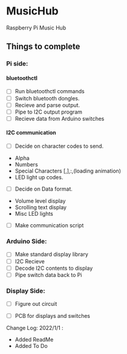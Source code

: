 # MusicHub
Raspberry Pi Music Hub 


## Things to complete

### Pi side: 
#### bluetoothctl
  - [ ] Run bluetoothctl commands
  - [ ] Switch bluetooth dongles.
  - [ ] Recieve and parse output.
  - [ ] Pipe to I2C output program
  - [ ] Recieve data from Arduino switches
  
#### I2C communication 
  - [ ] Decide on character codes to send. 
   - Alpha
   - Numbers
   - Special Characters \[,],:,(loading animation) 
   - LED light up codes.  
  - [ ] Decide on Data format.
   - Volume level display 
   - Scrolling text display
   - Misc LED lights
  - [ ] Make communication script 

### Arduino Side:
- [ ] Make standard display library
- [ ] I2C Recieve
- [ ] Decode I2C contents to display
- [ ] Pipe switch data back to Pi

### Display Side:  
- [ ] Figure out circuit
- [ ] PCB for displays and switches


Change Log: 
2022/1/1 : 
 - Added ReadMe
 - Added To Do  
